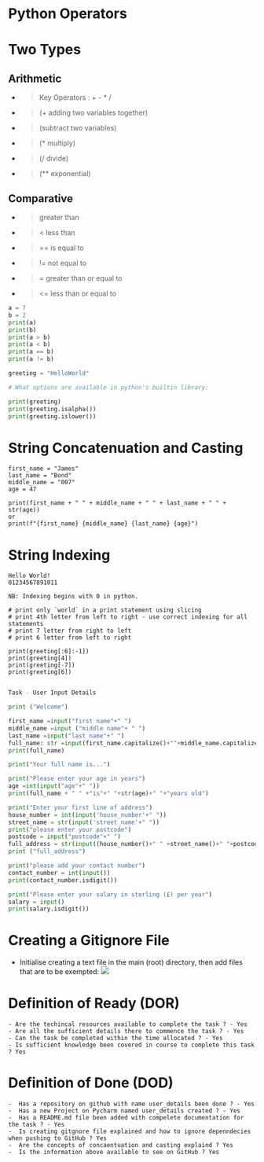 # Python Operators

# Two Types

## Arithmetic

- >  Key Operators : + - * /  
- > (+ adding two variables together)
- > (subtract two variables)
- > (* multiply)
- > (/ divide)
- > (** exponential)

## Comparative

- >  greater than
- > < less than
- > == is equal to
- > != not equal to
- > = greater than or equal to
- > <= less than or equal to

``` python
a = 7
b = 2
print(a)
print(b)
print(a > b)
print(a < b)
print(a == b)
print(a != b)

greeting = "HelloWorld"

# What options are available in python's builtin library: 

print(greeting)
print(greeting.isalpha())
print(greeting.islower())
```

# String Concatenuation and Casting

```
first_name = "James"
last_name = "Bond"
middle_name = "007"
age = 47

print(first_name + " " + middle_name + " " + last_name + " " + str(age))
or
print(f"{first_name} {middle_name} {last_name} {age}")
```

# String Indexing
 
```
Hello World!
01234567891011

NB: Indexing begins with 0 in python.

# print only `world` in a print statement using slicing 
# print 4th letter from left to right - use correct indexing for all statements
# print 7 letter from right to left
# print 6 letter from left to right

print(greeting[:6]:-1])
print(greeting[4])
print(greeting[-7])
print(greeting[6])
```

``` python

Task - User Input Details

print ("Welcome")

first_name =input("first name"+" ")
middle_name =input ("middle name"+ " ")
last_name =input("last name"+" ")
full_name: str =input(first_name.capitalize()+""+middle_name.capitalize()+""+ last_name.capitalize())
print(full_name)

print("Your full name is...")

print("Please enter your age in years")
age =int(input("age"+" "))
print(full_name + " " +"is"+" "+str(age)+" "+"years old")

print("Enter your first line of address")
house_number = int(input('house_number'+" "))
street_name = str(input('street_name'+" "))
print("please enter your postcode")
postcode = input("postcode"+" ")
full_address = str(input((house_number()+" " +street_name()+" "+postcode))
print ("full_address")

print("please add your contact number")
contact_number = int(input())
print(contact_number.isdigit())

print("Please enter your salary in sterling (£) per year")
salary = input()
print(salary.isdigit())
```

# Creating a Gitignore File
  -  Initialise creating a text file in the main (root) directory, then add files that are to be exempted:
    ![](C:\Users\haide\PycharmProjects\user_details\gitignore.PNG)

# Definition of Ready (DOR)

    - Are the techincal resources available to complete the task ? - Yes
    - Are all the sufficient details there to commence the task ? - Yes
    - Can the task be completed within the time allocated ? - Yes
    - Is sufficient knowledge been covered in course to complete this task ? Yes 
    
# Definition of Done (DOD)

    -  Has a repository on github with name user_details been done ? - Yes
    -  Has a new Project on Pycharm named user_details created ? - Yes
    -  Has a README.md file been added with compelete documentation for the task ? - Yes
    -  Is creating gitgnore file explained and how to ignore depenndecies when pushing to GitHub ? Yes
    -  Are the concepts of concaentuation and casting explaind ? Yes 
    -  Is the information above available to see on GitHub ? Yes 